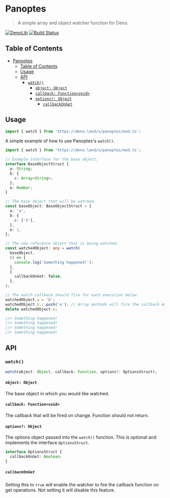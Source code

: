 # Panoptes

> A simple array and object watcher function for Deno.

[![DenoLib](https://denolib.com/badge?scope=tokenchingy&repo=panoptes)](https://denolib.com)
[![Build Status](https://travis-ci.com/TokenChingy/panoptes.svg?branch=master)](https://travis-ci.com/TokenChingy/panoptes)

## Table of Contents

- [Panoptes](#panoptes)
  - [Table of Contents](#table-of-contents)
  - [Usage](#usage)
  - [API](#api)
    - [`watch()`](#watch)
      - [`object: Object`](#object-object)
      - [`callback: Function<void>`](#callback-functionvoid)
      - [`options?: Object`](#options-object)
        - [`callbackOnGet`](#callbackonget)

## Usage

```ts
import { watch } from 'https://deno.land/x/panoptes/mod.ts';
```

A simple example of how to use Panoptes's `watch()`.

```ts
import { watch } from 'https://deno.land/x/panoptes/mod.ts';

// Example interface for the base object.
interface BaseObjectStruct {
  a: String;
  b: {
    c: Array<String>;
  };
  e: Number;
}

// The base object that will be watched.
const baseObject: BaseObjectStruct = {
  a: 'a',
  b: {
    c: ['d'],
  },
  e: 1,
};

// The new reference object that is being watched.
const watchedObject: any = watch(
  baseObject,
  () => {
    console.log('Something happened!');
  },
  {
    callbackOnGet: false,
  },
);

// The watch callback should fire for each execution below.
watchedObject.a = 'b';
watchedObject.b.c.push('e'); // Array methods will fire the callback multiple times.
delete watchedObject.e;

//> Something happened!
//> Something happened!
//> Something happened!
//> Something happened!
```

## API

### `watch()`

```ts
watch(object: Object, callback: Function, options?: OptionsStruct);
```

#### `object: Object`

The base object in which you would like watched.

#### `callback: Function<void>`

The callback that will be fired on change. Function should not return.

#### `options?: Object`

The options object passed into the `watch()` function. This is optional and implements the interface `OptionsStruct`.

```ts
interface OptionsStruct {
  callbackOnGet: Boolean;
}
```

##### `callbackOnGet`

Setting this to `true` will enable the watcher to fire the callback function on get operations. Not setting it will disable this feature.
